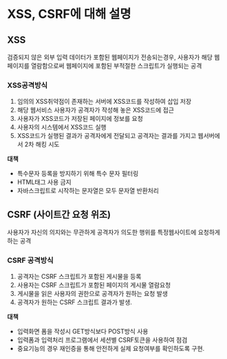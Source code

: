 # XSS, CSRF에 대해 설명

## XSS
검증되지 않은 외부 입력 데이터가 포함된 웹페이지가 전송되는경우, 사용자가 해당 웹페이지를 열람함으로써 웹페이지에 포함된 부적절한 스크립트가 실행되는 공격

### XSS공격방식
1. 임의의 XSS취약점이 존재하는 서버에 XSS코드를 작성하여 삽입 저장
2. 해당 웹서비스 사용자가 공격자가 작성해 놓은 XSS코드에  접근
3. 사용자가 XSS코드가 저장된 페이지에 정보를 요청
4. 사용자의 시스템에서 XSS코드 실행
5. XSS코드가 실행된 결과가 공격자에게 전달되고 공격자는 결과를 가지고 웹서버에서 2차 해킹 시도

**대책**
- 특수문자 등록을 방지하기 위해 특수 문자 필터링
- HTML태그 사용 금지 
- 자바스크립트로 시작하는 문자열은 모두 문자열 반환처리 


## CSRF  (사이트간 요청 위조)

사용자가 자신의 의지와는 무관하게 공격자가 의도한 행위를 특정웹사이트에 요청하게 하는 공격 


### CSRF 공격방식
1. 공격자는 CSRF 스크립트가 포함된 게시물을 등록
2. 사용자는 CSRF 스크립트가 포함된 페이지의 게시물 열람요청
3. 게시물을 읽은 사용자의 권한으로 공격자가 원하는 요청 발생
4. 공격자가 원하는 CSRF  스크립트 결과가 발생.

**대책**
- 입력화면 폼을 작성시 GET방식보다 POST방식 사용 
- 입력폼과 입력처리 프로그램에서 세션별 CSRF토큰을 사용하여 점검 
- 중요기능의 경우 재인증을 통해 안전하게 실제 요청여부를 확인하도록 구현. 